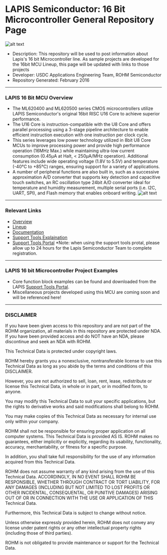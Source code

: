 # LAPIS Semiconductor: 16 Bit Microcontroller General Repository Page
![alt text](http://www.lapis-semi.com/en/semicon/miconlp/images/hp-mcu_title_en@2x.gif "LAPIS LPMCU Banner")

* Description:  This repository will be used to post information about Lapis's 16 bit Microcontroller line.  As sample projects are developed for the 16bit MCU Lineup, this page will be updated with links to those projects
* Developer: USDC Applications Engineering Team, ROHM Semiconductor
* Repository Generated: February 2016

----
### LAPIS 16 Bit MCU Overview
* The ML620400 and ML620500 series CMOS microcontrollers utilize LAPIS Semiconductor's original 16bit RISC U16 Core to achieve superior performance. 
* The U16 Core is instruction-compatible with the U8 Core and offers parallel processing using a 3-stage pipeline architecture to enable efficient instruction execution with one instruction per clock cycle. 
* This series leverages low power technology utilized in 8bit U8 Core MCUs to improve processing power and provide high performance operation (16MHz Max.) while maintaining ultra-low current consumption (0.45μA at Halt, < 250μA/MHz operation). Additional features include wide operating voltage (1.8V to 5.5V) and temperature (-40℃ to +85℃) ranges, ensuring support for a variety of applications.
* A number of peripheral functions are also built in, such as a successive approximation A/D converter that supports key detection and capacitive touch switches, an RC oscillation type 24bit A/D converter ideal for temperature and humidity measurement, multiple serial ports (i.e. I2C, UART, SPI), and Flash memory that enables onboard writing.
![alt text](http://www.lapis-semi.com/en/semicon/miconlp/images/hp-mcu_pic01_L_en.gif "Overview1")

-----
### Relevant Links
* [Overview](http://www.lapis-semi.com/en/semicon/miconlp/hp-mcu.html#um|TabPage2)
* [Lineup](http://www.lapis-semi.com/en/semicon/miconlp/hp-mcu.html#um|TabPage1)
* [Documentation](http://www.lapis-semi.com/en/semicon/miconlp/hp-mcu.html#um|TabPage3)
* [Support Tools Explaination](http://www.lapis-semi.com/en/semicon/miconlp/software.html)
* [Support Tools Portal](https://www.lapis-semi.com/cgi-bin/MyLAPIS/regi/login.cgi)
*Note: when using the support tools protal, please allow up to 24 hours for the Lapis Semiconductor Team to complete registration.

-----
### LAPIS 16 bit Microcontroller Project Examples
* Core function block examples can be found and downloaded from the LAPIS [Support Tools Portal](https://www.lapis-semi.com/cgi-bin/MyLAPIS/regi/login.cgi).  
* Miscellaneous projects developed using this MCU are coming soon and will be referenced here!
----
### DISCLAIMER
If you have been given access to this repository and are not part of the ROHM organization, all materials in this repository are protected under NDA.
If you have been provided access and do NOT have an NDA, please discontinue and seek an NDA with ROHM.

This Technical Data is protected under copyright laws.

ROHM hereby grants you a nonexclusive, nontransferable license to use this Technical Data 
as long as you abide by the terms and conditions of this DISCLAIMER. 

However, you are not authorized to sell, loan, rent, lease, redistribute or license this Technical Data, 
in whole or in part, or in modified form, to anyone.

You may modify this Technical Data to suit your specific applications, 
but the rights to derivative works and said modifications shall belong to ROHM. 

You may make copies of this Technical Data as necessary for internal use only within your company.

ROHM shall not be responsible for ensuring proper application on all computer systems.
This Technical Data is provided AS IS. ROHM makes no guarantees, either implicitly or explicitly, 
regarding its usability, functionality, accuracy, merchantability, or fitness for a specific purpose.

In addition, you shall take full responsibility for the use of any information acquired from this Technical Data. 

ROHM does not assume warranty of any kind arising from the use of this Technical Data. ACCORDINGLY, 
IN NO EVENT SHALL ROHM BE RESPONSIBLE, WHETHER THROUGH CONTRACT OR TORT LIABILITY, 
FOR ANY DAMAGES (INCLUDING BUT NOT LIMITED TO LOST PROFITS OR OTHER INCIDENTAL, CONSEQUENTAL, 
OR PUNITIVE DAMAGES) ARISING OUT OF OR IN CONNECTION WITH THE USE OR APPLICATION OF THIS Technical Data.

Furthermore, this Technical Data is subject to change without notice.

Unless otherwise expressly provided herein, ROHM does not convey any license under patent rights 
or any other intellectual property rights (including those of third parties).

ROHM is not obligated to provide maintenance or support for the Technical Data.